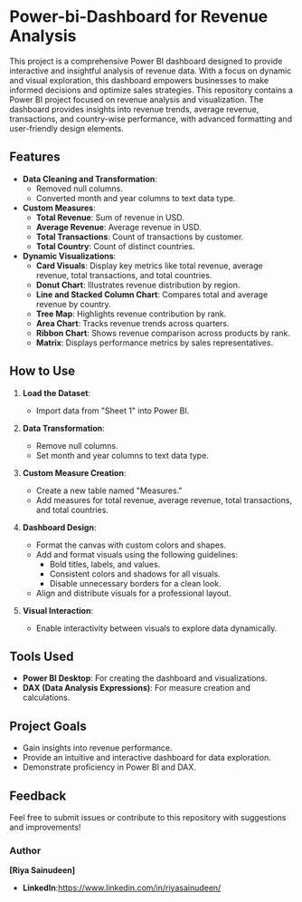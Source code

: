 # Power-bi-Dashboard for Revenue Analysis
This project is a comprehensive Power BI dashboard designed to provide interactive and insightful analysis of revenue data.  With a focus on dynamic and visual exploration, this dashboard empowers businesses to make informed decisions and optimize sales strategies. This repository contains a Power BI project focused on revenue analysis and visualization. The dashboard provides insights into revenue trends, average revenue, transactions, and country-wise performance, with advanced formatting and user-friendly design elements.

## Features
- **Data Cleaning and Transformation**:
  - Removed null columns.
  - Converted month and year columns to text data type.
- **Custom Measures**:
  - **Total Revenue**: Sum of revenue in USD.
  - **Average Revenue**: Average revenue in USD.
  - **Total Transactions**: Count of transactions by customer.
  - **Total Country**: Count of distinct countries.
- **Dynamic Visualizations**:
  - **Card Visuals**: Display key metrics like total revenue, average revenue, total transactions, and total countries.
  - **Donut Chart**: Illustrates revenue distribution by region.
  - **Line and Stacked Column Chart**: Compares total and average revenue by country.
  - **Tree Map**: Highlights revenue contribution by rank.
  - **Area Chart**: Tracks revenue trends across quarters.
  - **Ribbon Chart**: Shows revenue comparison across products by rank.
  - **Matrix**: Displays performance metrics by sales representatives.

## How to Use
1. **Load the Dataset**:
   - Import data from "Sheet 1" into Power BI.

2. **Data Transformation**:
   - Remove null columns.
   - Set month and year columns to text data type.

3. **Custom Measure Creation**:
   - Create a new table named "Measures."
   - Add measures for total revenue, average revenue, total transactions, and total countries.

4. **Dashboard Design**:
   - Format the canvas with custom colors and shapes.
   - Add and format visuals using the following guidelines:
     - Bold titles, labels, and values.
     - Consistent colors and shadows for all visuals.
     - Disable unnecessary borders for a clean look.
   - Align and distribute visuals for a professional layout.

5. **Visual Interaction**:
   - Enable interactivity between visuals to explore data dynamically.

## Tools Used
- **Power BI Desktop**: For creating the dashboard and visualizations.
- **DAX (Data Analysis Expressions)**: For measure creation and calculations.

## Project Goals
- Gain insights into revenue performance.
- Provide an intuitive and interactive dashboard for data exploration.
- Demonstrate proficiency in Power BI and DAX.

## Feedback
Feel free to submit issues or contribute to this repository with suggestions and improvements!

### Author
**[Riya Sainudeen]**
- **LinkedIn**:https://www.linkedin.com/in/riyasainudeen/

